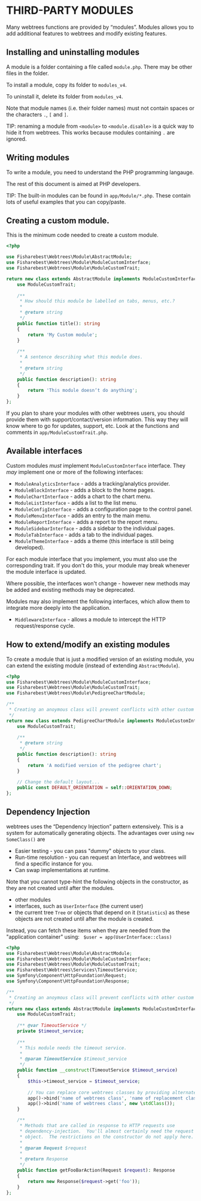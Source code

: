 # THIRD-PARTY MODULES

Many webtrees functions are provided by “modules”.
Modules allows you to add additional features to webtrees and modify existing features.

## Installing and uninstalling modules

A module is a folder containing a file called `module.php`.
There may be other files in the folder.

To install a module, copy its folder to `modules_v4`.

To uninstall it, delete its folder from `modules_v4`.

Note that module names (i.e. their folder names) must not contain
spaces or the characters `.`, `[` and `]`.

TIP: renaming a module from `<module>` to `<module.disable>`
is a quick way to hide it from webtrees.  This works because
modules containing `.` are ignored.

## Writing modules

To write a module, you need to understand the PHP programming langauge.

The rest of this document is aimed at PHP developers.

TIP: The built-in modules can be found in `app/Module/*.php`.
These contain lots of useful examples that you can copy/paste.

## Creating a custom module.

This is the minimum code needed to create a custom module.

```php
<?php

use Fisharebest\Webtrees\Module\AbstractModule;
use Fisharebest\Webtrees\Module\ModuleCustomInterface;
use Fisharebest\Webtrees\Module\ModuleCustomTrait;

return new class extends AbstractModule implements ModuleCustomInterface {
    use ModuleCustomTrait;
    
    /**
     * How should this module be labelled on tabs, menus, etc.?
     *
     * @return string
     */
    public function title(): string
    {
        return 'My Custom module';
    }
    
    /**
     * A sentence describing what this module does.
     *
     * @return string
     */
    public function description(): string
    {
        return 'This module doesn‘t do anything';
    }
};
```

If you plan to share your modules with other webtrees users, you should
provide them with support/contact/version information.  This way they will
know where to go for updates, support, etc.
Look at the functions and comments in `app/ModuleCustomTrait.php`.

## Available interfaces

Custom modules *must* implement `ModuleCustomInterface` interface.
They *may* implement one or more of the following interfaces:

* `ModuleAnalyticsInterface` - adds a tracking/analytics provider.
* `ModuleBlockInterface` - adds a block to the home pages.
* `ModuleChartInterface` - adds a chart to the chart menu.
* `ModuleListInterface` - adds a list to the list menu.
* `ModuleConfigInterface` - adds a configuration page to the control panel.
* `ModuleMenuInterface` - adds an entry to the main menu.
* `ModuleReportInterface` - adds a report to the report menu.
* `ModuleSidebarInterface` - adds a sidebar to the individual pages.
* `ModuleTabInterface` - adds a tab to the individual pages.
* `ModuleThemeInterface` - adds a theme (this interface is still being developed).

For each module interface that you implement, you must also use the corresponding trait.
If you don't do this, your module may break whenever the module interface is updated.

Where possible, the interfaces won't change - however new methods may be added
and existing methods may be deprecated.

Modules may also implement the following interfaces, which allow them to integrate
more deeply into the application.

* `MiddlewareInterface` - allows a module to intercept the HTTP request/response cycle.

## How to extend/modify an existing modules

To create a module that is just a modified version of an existing module,
you can extend the existing module (instead of extending `AbstractModule`).

```php
<?php 
use Fisharebest\Webtrees\Module\ModuleCustomInterface;
use Fisharebest\Webtrees\Module\ModuleCustomTrait;
use Fisharebest\Webtrees\Module\PedigreeChartModule;

/**
 * Creating an anoymous class will prevent conflicts with other custom modules.
 */
return new class extends PedigreeChartModule implements ModuleCustomInterface {
    use ModuleCustomTrait;
    
    /**
     * @return string
     */
    public function description(): string
    {
        return 'A modified version of the pedigree chart';
    }
    
    // Change the default layout...
    public const DEFAULT_ORIENTATION = self::ORIENTATION_DOWN;
};
```

## Dependency Injection

webtrees uses the “Dependency Injection” pattern extensively.  This is a system for
automatically generating objects.  The advantages over using `new SomeClass()` are

* Easier testing - you can pass "dummy" objects to your class.
* Run-time resolution - you can request an Interface, and webtrees will find a specific instance for you.
* Can swap implementations at runtime.

Note that you cannot type-hint the following objects in the constructor, as they are not
created until after the modules. 

* other modules
* interfaces, such as `UserInterface` (the current user)
* the current tree `Tree` or objects that depend on it (`Statistics`)
as these objects are not created until after the module is created.

Instead, you can fetch these items when they are needed from the "application container" using:
``` $user = app(UserInterface::class)```

```php
<?php 
use Fisharebest\Webtrees\Module\AbstractModule;
use Fisharebest\Webtrees\Module\ModuleCustomInterface;
use Fisharebest\Webtrees\Module\ModuleCustomTrait;
use Fisharebest\Webtrees\Services\TimeoutService;
use Symfony\Component\HttpFoundation\Request;
use Symfony\Component\HttpFoundation\Response;

/**
 * Creating an anoymous class will prevent conflicts with other custom modules.
 */
return new class extends AbstractModule implements ModuleCustomInterface {
    use ModuleCustomTrait;
    
    /** @var TimeoutService */
    private $timeout_service;
    
    /**
     * This module needs the timeout service.
     * 
     * @param TimeoutService $timeout_service
     */
    public function __construct(TimeoutService $timeout_service)
    {
        $this->timeout_service = $timeout_service;   
        
        // You can replace core webtrees classes by providing alternate implementations:
        app()->bind('name of webtrees class', 'name of replacement class');
        app()->bind('name of webtrees class', new \stdClass());
    }

    /**
     * Methods that are called in response to HTTP requests use
     * dependency-injection.  You'll almost certainly need the request
     * object.  The restrictions on the constructor do not apply here.
     * 
     * @param Request $request
     * 
     * @return Response
     */
    public function getFooBarAction(Request $request): Response
    {
        return new Response($request->get('foo'));    
    }
};
```
